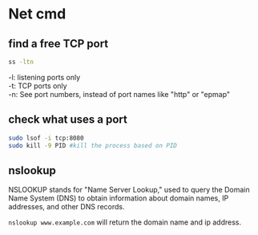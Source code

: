 # Net cmd

## find a free TCP port
```sh
ss -ltn
```
-l: listening ports only\
-t: TCP ports only\
-n: See port numbers, instead of port names like "http" or "epmap"

## check what uses a port
```sh
sudo lsof -i tcp:8080
sudo kill -9 PID #kill the process based on PID
```

## nslookup
NSLOOKUP stands for "Name Server Lookup," used to query the Domain Name System (DNS) to obtain information about domain names, IP addresses, and other DNS records.

`nslookup www.example.com` will return the domain name and ip address.
